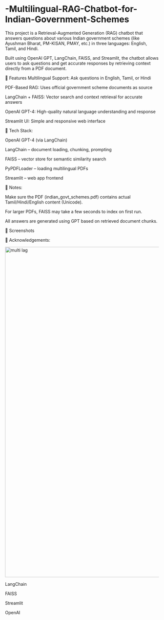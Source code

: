 # -Multilingual-RAG-Chatbot-for-Indian-Government-Schemes

This project is a Retrieval-Augmented Generation (RAG) chatbot that answers questions about various Indian government schemes (like Ayushman Bharat, PM-KISAN, PMAY, etc.) in three languages: English, Tamil, and Hindi.

Built using OpenAI GPT, LangChain, FAISS, and Streamlit, the chatbot allows users to ask questions and get accurate responses by retrieving context directly from a PDF document.

🚀 Features
   Multilingual Support: Ask questions in English, Tamil, or Hindi

   PDF-Based RAG: Uses official government scheme documents as source

   LangChain + FAISS: Vector search and context retrieval for accurate answers

   OpenAI GPT-4: High-quality natural language understanding and response

   Streamlit UI: Simple and responsive web interface

🧱 Tech Stack:

   OpenAI GPT-4 (via LangChain)

   LangChain – document loading, chunking, prompting

   FAISS – vector store for semantic similarity search

   PyPDFLoader – loading multilingual PDFs

   Streamlit – web app frontend

📌 Notes:

Make sure the PDF (indian_govt_schemes.pdf) contains actual Tamil/Hindi/English content (Unicode).

For larger PDFs, FAISS may take a few seconds to index on first run.

All answers are generated using GPT based on retrieved document chunks.

📸 Screenshots



🙌 Acknowledgements:

<img width="1920" height="1080" alt="multi lag" src="https://github.com/user-attachments/assets/a3d078a1-432d-4cbb-8904-1193ec4c81db" />

LangChain

FAISS

Streamlit

OpenAI

